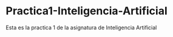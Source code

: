 # Practica1-Inteligencia-Artificial
Esta es la practica 1 de la asignatura de Inteligencia Artificial
